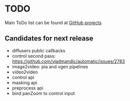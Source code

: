 # TODO

Main ToDo list can be found at [GitHub projects](https://github.com/users/vladmandic/projects)

## Candidates for next release

- diffusers public callbacks  
- control second pass: <https://github.com/vladmandic/automatic/issues/2783>  
- image2video: pia and vgen pipelines  
- video2video
- control api  
- masking api  
- preprocess api  
- bind panZoom to control input
